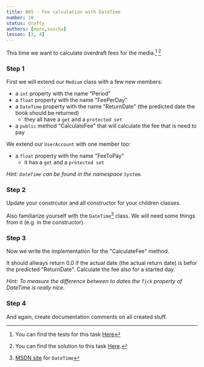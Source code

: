 ```yaml
---
title: B05 - Fee calculation with DateTime
number: 10
status: drafty
authors: [marc,sascha]
lesson: [3, 4]
---
```


This time we want to calculate overdraft fees for the media.[^tests] [^solution]
    
[^tests]:
    You can find the tests for this task
    [Here](https://github.com/satkowski/csharp-solutions/tree/master/04_vererbung_und_polymorphie/B05_fee_calculation/Tests)

[^solution]:
    You can find the solution to this task [Here](https://github.com/satkowski/csharp-solutions/blob/master/04_vererbung_und_polymorphie/B05_fee_calculation/ExerciseSolution/).

### Step 1

First we will extend our `Medium` class with a few new members:
- a `int` property with the name "Period"
- a `float` property with the name "FeePerDay"
- a `DateTime` property with the name "ReturnDate" (the predicted date the book should be returned)
  - they all have a `get` and a `protected set`
- a `public` method "CalculateFee" that will calculate the fee that is need to pay

We extend our `UserAccount` with one member too:
- a `float` property with the name "FeeToPay" 
  - it has a `get` and a `protected set`

*Hint: `DateTime` can be found in the namespace `System`.*

### Step 2

Update your constrcutor and all constructor for your children classes.

Also familiarize yourself with the `DateTime`[^dateTime] class. We will need some things from it (e.g. in the constructor).

[^dateTime]:    
    [MSDN site](https://msdn.microsoft.com/de-de/library/system.datetime%28v=vs.110%29.aspx) for `DateTime`
    
### Step 3

Now we write the implementation for the "CalculateFee" method.

It should allways return 0.0 if the actual date (the actual return date) is befor the predicted "ReturnDate".
Calculate the fee also for a started day.

*Hint: To measure the difference between to dates the `Tick` property of DateTime is really nice.*

### Step 4

And again, create documentation comments on all created stuff.
